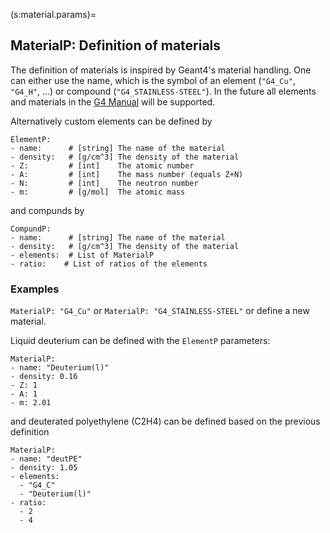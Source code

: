 (s:material.params)=
## MaterialP:  Definition of materials

The definition of materials is inspired by Geant4's material handling. One can either use the name, which is the symbol of an element (`"G4_Cu"`, `"G4_H"`, ...) or compound (`"G4_STAINLESS-STEEL"`).
In the future all elements and materials in the [G4 Manual](https://geant4-userdoc.web.cern.ch/UsersGuides/ForApplicationDeveloper/html/Appendix/materialNames.html) will be supported.

Alternatively custom elements can be defined by

```
ElementP:
- name:      # [string] The name of the material
- density:   # [g/cm^3] The density of the material
- Z:         # [int]    The atomic number
- A:         # [int]    The mass number (equals Z+N)
- N:         # [int]    The neutron number
- m:         # [g/mol]  The atomic mass
```

and compunds by

```
CompundP:
- name:      # [string] The name of the material
- density:   # [g/cm^3] The density of the material
- elements:  # List of MaterialP
- ratio:    # List of ratios of the elements
```

### Examples
`MaterialP: "G4_Cu"` or `MaterialP: "G4_STAINLESS-STEEL"` or define a new material.

Liquid deuterium can be defined with the `ElementP` parameters:
```
MaterialP:
- name: "Deuterium(l)"
- density: 0.16
- Z: 1
- A: 1
- m: 2.01
```
and deuterated polyethylene (C2H4) can be defined based on the previous definition
```
MaterialP:
- name: "deutPE"
- density: 1.05
- elements:
  - "G4_C"
  - "Deuterium(l)"
- ratio:
  - 2
  - 4
```


